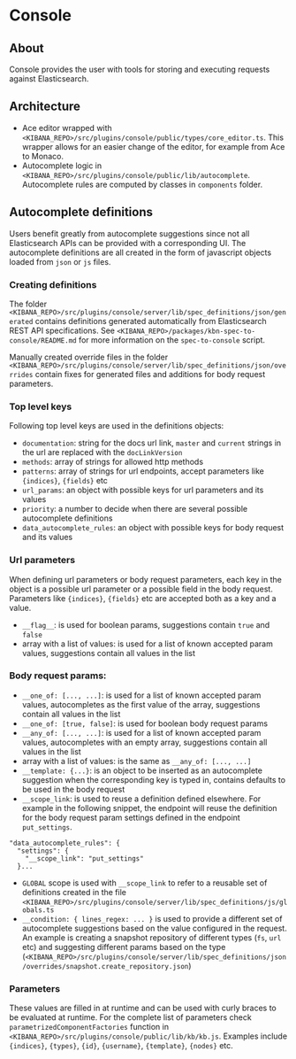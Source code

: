 # Console

## About

Console provides the user with tools for storing and executing requests against Elasticsearch.

## Architecture
- Ace editor wrapped with `<KIBANA_REPO>/src/plugins/console/public/types/core_editor.ts`. This wrapper allows for an easier change of the editor, for example from Ace to Monaco.
- Autocomplete logic in `<KIBANA_REPO>/src/plugins/console/public/lib/autocomplete`. Autocomplete rules are computed by classes in `components` folder.

## Autocomplete definitions
Users benefit greatly from autocomplete suggestions since not all Elasticsearch APIs can be provided with a corresponding UI. The autocomplete definitions are all created in the form of javascript objects loaded from `json` or `js` files. 

### Creating definitions
The folder `<KIBANA_REPO>/src/plugins/console/server/lib/spec_definitions/json/generated` contains definitions generated automatically from Elasticsearch REST API specifications. See `<KIBANA_REPO>/packages/kbn-spec-to-console/README.md` for more information on the `spec-to-console` script. 

Manually created override files in the folder `<KIBANA_REPO>/src/plugins/console/server/lib/spec_definitions/json/overrides` contain fixes for generated files and additions for body request parameters.   

### Top level keys
Following top level keys are used in the definitions objects:

- `documentation`: string for the docs url link, `master` and `current` strings in the url are replaced with the `docLinkVersion`
- `methods`: array of strings for allowed http methods
- `patterns`: array of strings for url endpoints, accept parameters like `{indices}`, `{fields}` etc
- `url_params`: an object with possible keys for url parameters and its values
- `priority`: a number to decide when there are several possible autocomplete definitions
- `data_autocomplete_rules`: an object with possible keys for body request and its values

### Url parameters
When defining url parameters or body request parameters, each key in the object is a possible url parameter or a possible field in the body request. Parameters like `{indices}`, `{fields}` etc are accepted both as a key and a value.

- `__flag__`: is used for boolean params, suggestions contain `true` and `false`
- array with a list of values: is used for a list of known accepted param values, suggestions contain all values in the list

### Body request params:
- `__one_of: [..., ...]`: is used for a list of known accepted param values, autocompletes as the first value of the array, suggestions contain all values in the list
- `__one_of: [true, false]`: is used for boolean body request params
- `__any_of: [..., ...]`: is used for a list of known accepted param values, autocompletes with an empty array, suggestions contain all values in the list
- array with a list of values: is the same as `__any_of: [..., ...]`
- `__template: {...}`: is an object to be inserted as an autocomplete suggestion when the corresponding key is typed in, contains defaults to be used in the body request
- `__scope_link`: is used to reuse a definition defined elsewhere. For example in the following snippet, the endpoint will reuse the definition for the body request param settings defined in the endpoint `put_settings`.

```
"data_autocomplete_rules": {
  "settings": {
    "__scope_link": "put_settings"
  }...
```
- `GLOBAL` scope is used with `__scope_link` to refer to a reusable set of definitions created in the file `<KIBANA_REPO>/src/plugins/console/server/lib/spec_definitions/js/globals.ts`
- `__condition: { lines_regex: ... }` is used to provide a different set of autocomplete suggestions based on the value configured in the request. An example is creating a snapshot repository of different types (`fs`, `url` etc) and suggesting different params based on the type (`<KIBANA_REPO>/src/plugins/console/server/lib/spec_definitions/json/overrides/snapshot.create_repository.json`)


### Parameters
These values are filled in at runtime and can be used with curly braces to be evaluated at runtime. For the complete list of parameters check `parametrizedComponentFactories` function in `<KIBANA_REPO>/src/plugins/console/public/lib/kb/kb.js`. Examples include `{indices}`, `{types}`, `{id}`, `{username}`, `{template}`, `{nodes}` etc.


